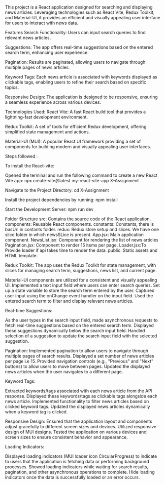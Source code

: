 This project is a React application designed for searching and displaying news articles. Leveraging technologies such as React Vite, Redux Toolkit, and Material-UI, it provides an efficient and visually appealing user interface for users to interact with news data.

Features
Search Functionality: Users can input search queries to find relevant news articles.

Suggestions: The app offers real-time suggestions based on the entered search term, enhancing user experience.

Pagination: Results are paginated, allowing users to navigate through multiple pages of news articles.

Keyword Tags: Each news article is associated with keywords displayed as clickable tags, enabling users to refine their search based on specific topics.

Responsive Design: The application is designed to be responsive, ensuring a seamless experience across various devices.

Technologies Used:
React Vite: A fast React build tool that provides a lightning-fast development environment.

Redux Toolkit: A set of tools for efficient Redux development, offering simplified state management and actions.

Material-UI (MUI): A popular React UI framework providing a set of components for building modern and visually appealing user interfaces.

Steps followed :

To install the React-vite:

Opened the terminal and run the following command to create a new React Vite app:
npx create-vite@latest my-react-vite-app X-Assignment

Navigate to the Project Directory:
cd X-Assignment

Install the project dependencies by running:
npm install

Start the Development Server:
npm run dev

Folder Structure
src: Contains the source code of the React application.
components: Reusable React components.
constants: Constants, there is basUrl in contants folder.
redux: Redux store setup and slices. We have one slice folder in which newsSLice is present.
App.jsx: Main application component.
NewsList.jsx: Component for rendering the list of news articles
Pagination.jsx: Component to render 15 items per page.
Loader.jsx:To Provide loader if api takes time to render the data.
public: Static assets and HTML template.

Redux Toolkit:
The app uses the Redux Toolkit for state management, with slices for managing search term, suggestions, news list, and current page.

Material-UI components are utilized for a consistent and visually appealing UI.
Implemented a text input field where users can enter search queries.
Set up a state variable to store the search term entered by the user.
Captured user input using the onChange event handler on the input field.
Used the entered search term to filter and display relevant news articles.

Real-time Suggestions:

As the user types in the search input field, made asynchronous requests to fetch real-time suggestions based on the entered search term.
Displayed these suggestions dynamically below the search input field.
Handled selection of a suggestion to update the search input field with the selected suggestion.

Pagination:
Implemented pagination to allow users to navigate through multiple pages of search results.
Displayed a set number of news articles per page i.e 15.
Provided navigation controls (e.g., "Previous" and "Next" buttons) to allow users to move between pages.
Updated the displayed news articles when the user navigates to a different page.

Keyword Tags:

Extracted keywords/tags associated with each news article from the API response.
Displayed these keywords/tags as clickable tags alongside each news article.
Implemented functionality to filter news articles based on clicked keyword tags.
Updated the displayed news articles dynamically when a keyword tag is clicked.

Responsive Design:
Ensured that the application layout and components adjust gracefully to different screen sizes and devices.
Utilized responsive design of MUI designs.
Tested the application on various devices and screen sizes to ensure consistent behavior and appearance.

Loading Indicators:

Displayed loading indicators (MUI loader icon CircularProgress) to indicate to users that the application is fetching data or performing background processes.
Showed loading indicators while waiting for search results, pagination, and other asynchronous operations to complete.
Hide loading indicators once the data is successfully loaded or an error occurs.
